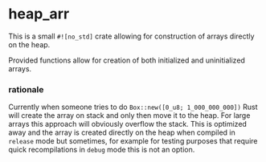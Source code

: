# heap_arr
This is a small `#![no_std]` crate allowing for construction of arrays directly
on the heap.

Provided functions allow for creation of both initialized and uninitialized
arrays.

### rationale
Currently when someone tries to do `Box::new([0_u8; 1_000_000_000])` Rust will
create the array on stack and only then move it to the heap. For large arrays
this approach will obviously overflow the stack. This is optimized away and the
array is created directly on the heap when compiled in `release` mode but
sometimes, for example for testing purposes that require quick recompilations
in `debug` mode this is not an option.